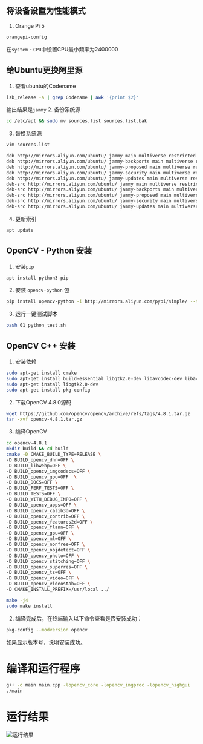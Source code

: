 ## 将设备设置为性能模式
1. Orange Pi 5
```bash
orangepi-config
```
在```system``` - ```CPU```中设置CPU最小频率为2400000
## 给Ubuntu更换阿里源
1. 查看ubuntu的Codename
```bash
lsb_release -a | grep Codename | awk '{print $2}' 
```
输出结果是```jammy```
2. 备份系统源
```bash
cd /etc/apt && sudo mv sources.list sources.list.bak
```
3. 替换系统源
```bash
vim sources.list
```
```bash
deb http://mirrors.aliyun.com/ubuntu/ jammy main multiverse restricted universe
deb http://mirrors.aliyun.com/ubuntu/ jammy-backports main multiverse restricted universe
deb http://mirrors.aliyun.com/ubuntu/ jammy-proposed main multiverse restricted universe
deb http://mirrors.aliyun.com/ubuntu/ jammy-security main multiverse restricted universe
deb http://mirrors.aliyun.com/ubuntu/ jammy-updates main multiverse restricted universe
deb-src http://mirrors.aliyun.com/ubuntu/ jammy main multiverse restricted universe
deb-src http://mirrors.aliyun.com/ubuntu/ jammy-backports main multiverse restricted universe
deb-src http://mirrors.aliyun.com/ubuntu/ jammy-proposed main multiverse restricted universe
deb-src http://mirrors.aliyun.com/ubuntu/ jammy-security main multiverse restricted universe
deb-src http://mirrors.aliyun.com/ubuntu/ jammy-updates main multiverse restricted universe
```
4. 更新索引
```bash
apt update
```
## OpenCV - Python 安装
1. 安装```pip```
```bash
apt install python3-pip
```
2. 安装 ```opencv-python``` 包
```bash
pip install opencv-python -i http://mirrors.aliyun.com/pypi/simple/ --trusted-host mirrors.aliyun.com
```
3. 运行一键测试脚本
```bash
bash 01_python_test.sh
```
## OpenCV C++ 安装
1. 安装依赖
```bash
sudo apt-get install cmake
sudo apt-get install build-essential libgtk2.0-dev libavcodec-dev libavformat-dev libjpeg-dev libswscale-dev libtiff5-dev
sudo apt-get install libgtk2.0-dev
sudo apt-get install pkg-config
```
2. 下载OpenCV 4.8.0源码
```bash
wget https://github.com/opencv/opencv/archive/refs/tags/4.8.1.tar.gz
tar -xvf opencv-4.8.1.tar.gz
```
3. 编译OpenCV
```bash
cd opencv-4.8.1
mkdir build && cd build
cmake -D CMAKE_BUILD_TYPE=RELEASE \
-D BUILD_opencv_dnn=OFF \
-D BUILD_libwebp=OFF \
-D BUILD_opencv_imgcodecs=OFF \
-D BUILD_opencv_gpu=OFF  \
-D BUILD_DOCS=OFF \
-D BUILD_PERF_TESTS=OFF \
-D BUILD_TESTS=OFF \
-D BUILD_WITH_DEBUG_INFO=OFF \
-D BUILD_opencv_apps=OFF \
-D BUILD_opencv_calib3d=OFF \
-D BUILD_opencv_contrib=OFF \
-D BUILD_opencv_features2d=OFF \
-D BUILD_opencv_flann=OFF \
-D BUILD_opencv_gpu=OFF \
-D BUILD_opencv_ml=OFF \
-D BUILD_opencv_nonfree=OFF \
-D BUILD_opencv_objdetect=OFF \
-D BUILD_opencv_photo=OFF \
-D BUILD_opencv_stitching=OFF \
-D BUILD_opencv_superres=OFF \
-D BUILD_opencv_ts=OFF \
-D BUILD_opencv_video=OFF \
-D BUILD_opencv_videostab=OFF \
-D CMAKE_INSTALL_PREFIX=/usr/local ../

make -j4
sudo make install
```
2. 编译完成后，在终端输入以下命令查看是否安装成功：
```bash
pkg-config --modversion opencv
```
如果显示版本号，说明安装成功。

# 编译和运行程序
```bash
g++ -o main main.cpp -lopencv_core -lopencv_imgproc -lopencv_highgui
./main
```
# 运行结果
![运行结果]()
